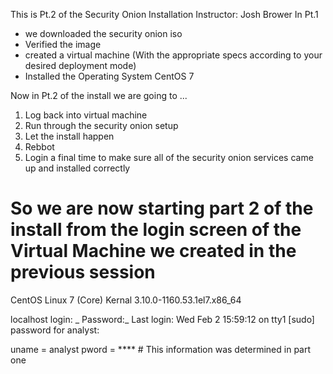 This is Pt.2 of the Security Onion Installation
Instructor: Josh Brower
In Pt.1 
- we downloaded the security onion iso
- Verified the image
- created a virtual machine (With the appropriate specs according to your desired deployment mode)
- Installed the Operating System CentOS 7

Now in Pt.2 of the install we are going to ...
1. Log back into virtual machine
2. Run through the security onion setup
3. Let the install happen
4. Rebbot
5. Login a final time to make sure all of the security onion services came up and installed correctly

# So we are now starting part 2 of the install from the login screen of the Virtual Machine we created in the previous session

CentOS Linux 7 (Core)
Kernal 3.10.0-1160.53.1el7.x86_64

localhost login: _
Password:_
Last login: Wed Feb 2 15:59:12 on tty1
[sudo] password for analyst:

uname = analyst
pword = ****                         # This information was determined in part one




